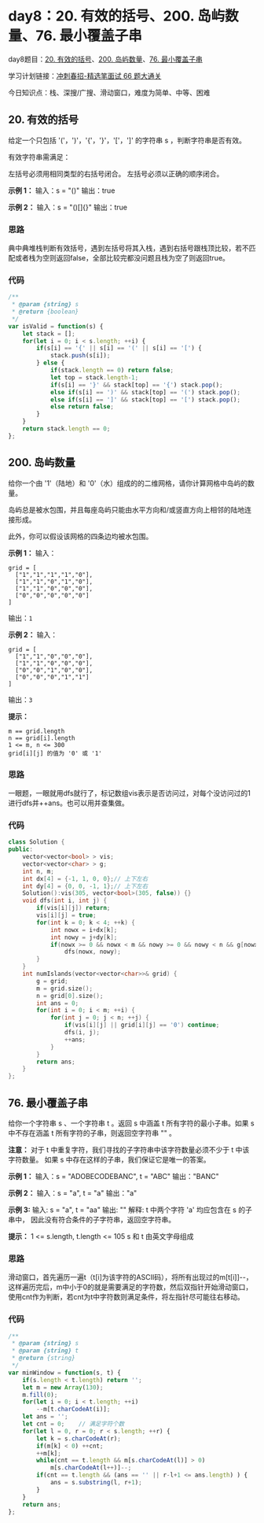 # day8：20. 有效的括号、200. 岛屿数量、76. 最小覆盖子串

day8题目：[20. 有效的括号](https://leetcode-cn.com/problems/valid-parentheses/)、[200. 岛屿数量](https://leetcode-cn.com/problems/number-of-islands/)、[76. 最小覆盖子串](https://leetcode-cn.com/problems/minimum-window-substring/)

学习计划链接：[冲刺春招-精选笔面试 66 题大通关](https://leetcode-cn.com/study-plan/bytedancecampus/?progress=dcmyjb3)

今日知识点：栈、深搜/广搜、滑动窗口，难度为简单、中等、困难

## 20. 有效的括号

给定一个只包括 '('，')'，'{'，'}'，'\['，']' 的字符串 s ，判断字符串是否有效。

有效字符串需满足：

左括号必须用相同类型的右括号闭合。 左括号必须以正确的顺序闭合。

**示例 1：** 输入：s = "()" 输出：true

**示例 2：** 输入：s = "()\[]{}" 输出：true

### 思路

典中典堆栈判断有效括号，遇到左括号将其入栈，遇到右括号跟栈顶比较，若不匹配或者栈为空则返回false，全部比较完都没问题且栈为空了则返回true。

### 代码

```javascript
/**
 * @param {string} s
 * @return {boolean}
 */
var isValid = function(s) {
    let stack = [];
    for(let i = 0; i < s.length; ++i) {
        if(s[i] == '{' || s[i] == '(' || s[i] == '[') {
            stack.push(s[i]);
        } else {
            if(stack.length == 0) return false;
            let top = stack.length-1;
            if(s[i] == '}' && stack[top] == '{') stack.pop();
            else if(s[i] == ')' && stack[top] == '(') stack.pop();
            else if(s[i] == ']' && stack[top] == '[') stack.pop();
            else return false;
        }
    }
    return stack.length == 0;
};
```

## 200. 岛屿数量

给你一个由 '1'（陆地）和 '0'（水）组成的的二维网格，请你计算网格中岛屿的数量。

岛屿总是被水包围，并且每座岛屿只能由水平方向和/或竖直方向上相邻的陆地连接形成。

此外，你可以假设该网格的四条边均被水包围。

**示例 1：** 输入：

```
grid = [
  ["1","1","1","1","0"],
  ["1","1","0","1","0"],
  ["1","1","0","0","0"],
  ["0","0","0","0","0"]
]
```

输出：`1`

**示例 2：** 输入：

```
grid = [
  ["1","1","0","0","0"],
  ["1","1","0","0","0"],
  ["0","0","1","0","0"],
  ["0","0","0","1","1"]
]
```

输出：`3`

**提示：**

```
m == grid.length
n == grid[i].length
1 <= m, n <= 300
grid[i][j] 的值为 '0' 或 '1'
```

### 思路

一眼题，一眼就用dfs就行了，标记数组vis表示是否访问过，对每个没访问过的1进行dfs并++ans。也可以用并查集做。

### 代码

```cpp
class Solution {
public:
    vector<vector<bool> > vis;
    vector<vector<char> > g;
    int n, m;
    int dx[4] = {-1, 1, 0, 0};// 上下左右
    int dy[4] = {0, 0, -1, 1};// 上下左右
    Solution():vis(305, vector<bool>(305, false)) {}
    void dfs(int i, int j) {
        if(vis[i][j]) return;
        vis[i][j] = true;
        for(int k = 0; k < 4; ++k) {
            int nowx = i+dx[k];
            int nowy = j+dy[k];
            if(nowx >= 0 && nowx < m && nowy >= 0 && nowy < n && g[nowx][nowy] == '1') 
                dfs(nowx, nowy); 
        }
    }
    int numIslands(vector<vector<char>>& grid) {
        g = grid;
        m = grid.size();
        n = grid[0].size();
        int ans = 0;
        for(int i = 0; i < m; ++i) {
            for(int j = 0; j < n; ++j) {
                if(vis[i][j] || grid[i][j] == '0') continue;
                dfs(i, j);
                ++ans;
            }
        }
        return ans;
    }
};
```

## 76. 最小覆盖子串

给你一个字符串 s 、一个字符串 t 。返回 s 中涵盖 t 所有字符的最小子串。如果 s 中不存在涵盖 t 所有字符的子串，则返回空字符串 "" 。

**注意：** 对于 t 中重复字符，我们寻找的子字符串中该字符数量必须不少于 t 中该字符数量。 如果 s 中存在这样的子串，我们保证它是唯一的答案。

**示例 1：** 输入：s = "ADOBECODEBANC", t = "ABC" 输出："BANC"

**示例 2：** 输入：s = "a", t = "a" 输出："a"

**示例 3:** 输入: s = "a", t = "aa" 输出: "" 解释: t 中两个字符 'a' 均应包含在 s 的子串中， 因此没有符合条件的子字符串，返回空字符串。

**提示：** 1 <= s.length, t.length <= 105 s 和 t 由英文字母组成

### 思路

滑动窗口，首先遍历一遍t（t\[i]为该字符的ASCII码），将所有出现过的m\[t\[i]]--，这样遍历完后，m中小于0的就是需要满足的字符数，然后双指针开始滑动窗口，使用cnt作为判断，若cnt为t中字符数则满足条件，将左指针尽可能往右移动。

### 代码

```javascript
/**
 * @param {string} s
 * @param {string} t
 * @return {string}
 */
var minWindow = function(s, t) {
    if(s.length < t.length) return '';
    let m = new Array(130);
    m.fill(0);
    for(let i = 0; i < t.length; ++i) 
        --m[t.charCodeAt(i)];
    let ans = '';
    let cnt = 0;    // 满足字符个数
    for(let l = 0, r = 0; r < s.length; ++r) {
        let k = s.charCodeAt(r);
        if(m[k] < 0) ++cnt;
        ++m[k];
        while(cnt == t.length && m[s.charCodeAt(l)] > 0) 
            m[s.charCodeAt(l++)]--;
        if(cnt == t.length && (ans == '' || r-l+1 <= ans.length) ) {
            ans = s.substring(l, r+1);
        }
    }
    return ans;
};
```
